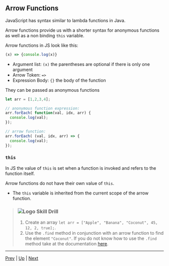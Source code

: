 ## Arrow Functions

JavaScript has syntax similar to lambda functions in Java.

Arrow functions provide us with a shorter syntax for anonymous functions as well as a non binding `this` variable.

Arrow functions in JS look like this:

```js
(x) => {console.log(x)}
```

  * Argument list: `(x)` the parentheses are optional if there is only one argument
  * Arrow Token: `=>`
  * Expression Body: `{}` the body of the function

They can be passed as anonymous functions

```js
let arr = [1,2,3,4];

// anonymous function expression:
arr.forEach( function(val, idx, arr) {
  console.log(val);
});

// arrow function:
arr.forEach( (val, idx, arr) => {
  console.log(val);
});
```

### `this`

In JS the value of `this` is set when a function is invoked and refers to the function itself. 

Arrow functions do not have their own value of `this`. 

* The `this` variable is inherited from the current scope of the arrow function.

> ### ![Logo](http://skilldistillery.com/downloads/sd_logo.jpg) Skill Drill
> 1. Create an array `let arr = ["Apple", "Banana", "Coconut", 45, 12, 2, true];`.
> 1. Use the `.find` method in conjunction with an arrow function to find the element `"Coconut"`. If you do not know how to use the `.find` method take at the documentation [here](https://developer.mozilla.org/en-US/docs/Web/JavaScript/Reference/Global_Objects/Array/find).

<hr>

[Prev](higherOrder.md) | [Up](README.md) | [Next](seeingErrors-labs.md)

